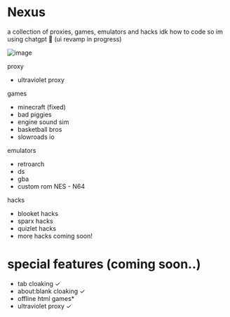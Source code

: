 # Nexus
a collection of proxies, games, emulators and hacks idk how to code so im using chatgpt 🥀 (ui revamp in progress)

![image](https://github.com/user-attachments/assets/7b3e0118-ff43-464a-afaf-f20f4dad43e6)

proxy
- ultraviolet proxy

games
- minecraft (fixed)
- bad piggies
- engine sound sim
- basketball bros
- slowroads io


emulators
- retroarch
- ds
- gba
- custom rom NES - N64

hacks
- blooket hacks
- sparx hacks
- quizlet hacks
- more hacks coming soon!

# special features (coming soon..)
- tab cloaking ✓
- about:blank cloaking ✓
- offline html games*
- ultraviolet proxy ✓


